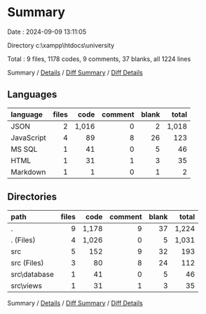 # Summary

Date : 2024-09-09 13:11:05

Directory c:\\xampp\\htdocs\\university

Total : 9 files,  1178 codes, 9 comments, 37 blanks, all 1224 lines

Summary / [Details](details.md) / [Diff Summary](diff.md) / [Diff Details](diff-details.md)

## Languages
| language | files | code | comment | blank | total |
| :--- | ---: | ---: | ---: | ---: | ---: |
| JSON | 2 | 1,016 | 0 | 2 | 1,018 |
| JavaScript | 4 | 89 | 8 | 26 | 123 |
| MS SQL | 1 | 41 | 0 | 5 | 46 |
| HTML | 1 | 31 | 1 | 3 | 35 |
| Markdown | 1 | 1 | 0 | 1 | 2 |

## Directories
| path | files | code | comment | blank | total |
| :--- | ---: | ---: | ---: | ---: | ---: |
| . | 9 | 1,178 | 9 | 37 | 1,224 |
| . (Files) | 4 | 1,026 | 0 | 5 | 1,031 |
| src | 5 | 152 | 9 | 32 | 193 |
| src (Files) | 3 | 80 | 8 | 24 | 112 |
| src\\database | 1 | 41 | 0 | 5 | 46 |
| src\\views | 1 | 31 | 1 | 3 | 35 |

Summary / [Details](details.md) / [Diff Summary](diff.md) / [Diff Details](diff-details.md)